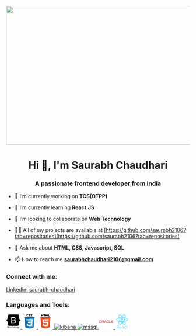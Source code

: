 <img src="https://i.pinimg.com/originals/ff/62/0f/ff620f1dfa3d9832a96a8f9809353edd.jpg" width=900 height=380 align="center">
<h1 align="center">Hi 👋, I'm Saurabh Chaudhari</h1>
<h3 align="center">A passionate frontend developer from India</h3>


- 🔭 I’m currently working on **TCS(OTPP)**

- 🌱 I’m currently learning **React.JS**

- 👯 I’m looking to collaborate on **Web Technology**

- 👨‍💻 All of my projects are available at [https://github.com/saurabh2106?tab=repositories](https://github.com/saurabh2106?tab=repositories)

- 💬 Ask me about **HTML, CSS, Javascript, SQL**

- 📫 How to reach me **saurabhchaudhari2106@gmail.com**

<h3 align="left">Connect with me:</h3>
<a href="https://www.linkedin.com/in/saurabh-chaudhari-5853421bb/">Linkedin: saurabh-chaudhari</a>
<p align="left">
</p>

<h3 align="left">Languages and Tools:</h3>
<p align="left"> <a href="https://getbootstrap.com" target="_blank" rel="noreferrer"> <img src="https://raw.githubusercontent.com/devicons/devicon/master/icons/bootstrap/bootstrap-plain-wordmark.svg" alt="bootstrap" width="40" height="40"/> </a> <a href="https://www.w3schools.com/css/" target="_blank" rel="noreferrer"> <img src="https://raw.githubusercontent.com/devicons/devicon/master/icons/css3/css3-original-wordmark.svg" alt="css3" width="40" height="40"/> </a> <a href="https://www.w3.org/html/" target="_blank" rel="noreferrer"> <img src="https://raw.githubusercontent.com/devicons/devicon/master/icons/html5/html5-original-wordmark.svg" alt="html5" width="40" height="40"/> </a> <a href="https://www.elastic.co/kibana" target="_blank" rel="noreferrer"> <img src="https://www.vectorlogo.zone/logos/elasticco_kibana/elasticco_kibana-icon.svg" alt="kibana" width="40" height="40"/> </a> <a href="https://www.microsoft.com/en-us/sql-server" target="_blank" rel="noreferrer"> <img src="https://www.svgrepo.com/show/303229/microsoft-sql-server-logo.svg" alt="mssql" width="40" height="40"/> </a> <a href="https://www.oracle.com/" target="_blank" rel="noreferrer"> <img src="https://raw.githubusercontent.com/devicons/devicon/master/icons/oracle/oracle-original.svg" alt="oracle" width="40" height="40"/> </a> <a href="https://reactjs.org/" target="_blank" rel="noreferrer"> <img src="https://raw.githubusercontent.com/devicons/devicon/master/icons/react/react-original-wordmark.svg" alt="react" width="40" height="40"/> </a> </p>
